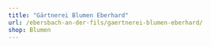 ```yaml
---
title: "Gärtnerei Blumen Eberhard"
url: /ebersbach-an-der-fils/gaertnerei-blumen-eberhard/
shop: Blumen
---
```


